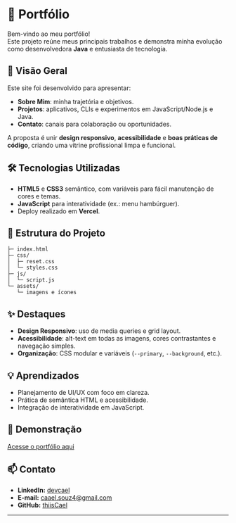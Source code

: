 # 🌟 Portfólio

Bem-vindo ao meu portfólio!  
Este projeto reúne meus principais trabalhos e demonstra minha evolução como desenvolvedora **Java** e entusiasta de tecnologia.

## 🚀 Visão Geral

Este site foi desenvolvido para apresentar:

- **Sobre Mim**: minha trajetória e objetivos.
- **Projetos**: aplicativos, CLIs e experimentos em JavaScript/Node.js e Java.
- **Contato**: canais para colaboração ou oportunidades.

A proposta é unir **design responsivo**, **acessibilidade** e **boas práticas de código**, criando uma vitrine profissional limpa e funcional.

## 🛠️ Tecnologias Utilizadas

- **HTML5** e **CSS3** semântico, com variáveis para fácil manutenção de cores e temas.
- **JavaScript** para interatividade (ex.: menu hambúrguer).
- Deploy realizado em **Vercel**.

## 📂 Estrutura do Projeto

```plaintext
├─ index.html
├─ css/
│  ├─ reset.css
│  └─ styles.css
├─ js/
│  └─ script.js
└─ assets/
   └─ imagens e ícones
```

## ✨ Destaques

- **Design Responsivo**: uso de media queries e grid layout.
- **Acessibilidade**: alt-text em todas as imagens, cores contrastantes e navegação simples.
- **Organização**: CSS modular e variáveis (`--primary`, `--background`, etc.).

## 💡 Aprendizados

- Planejamento de UI/UX com foco em clareza.
- Prática de semântica HTML e acessibilidade.
- Integração de interatividade em JavaScript.

## 🔗 Demonstração

[Acesse o portfólio aqui](https://portfolio-gold-zeta-16.vercel.app/)

## 📫 Contato

- **LinkedIn:** [devcael](https://www.linkedin.com/in/devcael/)
- **E-mail:** caael.souz4@gmail.com
- **GitHub:** [thiisCael](https://github.com/thiisCael)

---

